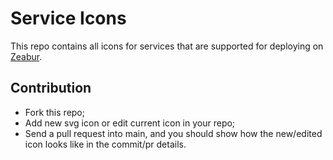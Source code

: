 # Service Icons

This repo contains all icons for services that are supported for deploying on [Zeabur](https://zeabur.com).

## Contribution

- Fork this repo;
- Add new svg icon or edit current icon in your repo;
- Send a pull request into main, and you should show how the new/edited icon looks like in the commit/pr details.